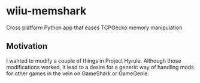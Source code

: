 # wiiu-memshark

Cross platform Python app that eases TCPGecko memory manipulation.

## Motivation

I wanted to modify a couple of things in Project Hyrule. Although those modifications worked, it lead to a desire for a generic way of handling mods for other games in the vein on GameShark or GameGenie.